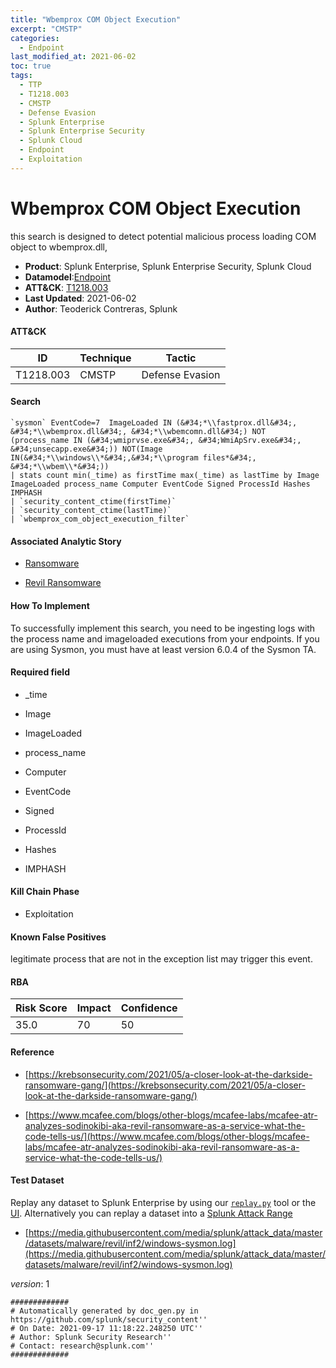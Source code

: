 ```yaml
---
title: "Wbemprox COM Object Execution"
excerpt: "CMSTP"
categories:
  - Endpoint
last_modified_at: 2021-06-02
toc: true
tags:
  - TTP
  - T1218.003
  - CMSTP
  - Defense Evasion
  - Splunk Enterprise
  - Splunk Enterprise Security
  - Splunk Cloud
  - Endpoint
  - Exploitation
---
```


# Wbemprox COM Object Execution

this search is designed to detect potential malicious process loading COM object to wbemprox.dll,

- **Product**: Splunk Enterprise, Splunk Enterprise Security, Splunk Cloud
- **Datamodel**:[Endpoint](https://docs.splunk.com/Documentation/CIM/latest/User/Endpoint)
- **ATT&CK**: [T1218.003](https://attack.mitre.org/techniques/T1218/003/)
- **Last Updated**: 2021-06-02
- **Author**: Teoderick Contreras, Splunk


#### ATT&CK

| ID          | Technique   | Tactic       |
| ----------- | ----------- |--------------|
| T1218.003 | CMSTP | Defense Evasion |


#### Search

```
`sysmon` EventCode=7  ImageLoaded IN (&#34;*\\fastprox.dll&#34;, &#34;*\\wbemprox.dll&#34;, &#34;*\\wbemcomn.dll&#34;) NOT (process_name IN (&#34;wmiprvse.exe&#34;, &#34;WmiApSrv.exe&#34;, &#34;unsecapp.exe&#34;)) NOT(Image IN(&#34;*\\windows\\*&#34;,&#34;*\\program files*&#34;, &#34;*\\wbem\\*&#34;)) 
| stats count min(_time) as firstTime max(_time) as lastTime by Image ImageLoaded process_name Computer EventCode Signed ProcessId Hashes IMPHASH 
| `security_content_ctime(firstTime)` 
| `security_content_ctime(lastTime)` 
| `wbemprox_com_object_execution_filter`
```

#### Associated Analytic Story

* [Ransomware](_stories/ransomware)

* [Revil Ransomware](_stories/revil_ransomware)


#### How To Implement
To successfully implement this search, you need to be ingesting logs with the process name and imageloaded executions from your endpoints. If you are using Sysmon, you must have at least version 6.0.4 of the Sysmon TA.

#### Required field

* _time

* Image

* ImageLoaded

* process_name

* Computer

* EventCode

* Signed

* ProcessId

* Hashes

* IMPHASH


#### Kill Chain Phase

* Exploitation


#### Known False Positives
legitimate process that are not in the exception list may trigger this event.



#### RBA

| Risk Score  | Impact      | Confidence   |
| ----------- | ----------- |--------------|
| 35.0 | 70 | 50 |



#### Reference


* [https://krebsonsecurity.com/2021/05/a-closer-look-at-the-darkside-ransomware-gang/](https://krebsonsecurity.com/2021/05/a-closer-look-at-the-darkside-ransomware-gang/)

* [https://www.mcafee.com/blogs/other-blogs/mcafee-labs/mcafee-atr-analyzes-sodinokibi-aka-revil-ransomware-as-a-service-what-the-code-tells-us/](https://www.mcafee.com/blogs/other-blogs/mcafee-labs/mcafee-atr-analyzes-sodinokibi-aka-revil-ransomware-as-a-service-what-the-code-tells-us/)



#### Test Dataset
Replay any dataset to Splunk Enterprise by using our [`replay.py`](https://github.com/splunk/attack_data#using-replaypy) tool or the [UI](https://github.com/splunk/attack_data#using-ui).
Alternatively you can replay a dataset into a [Splunk Attack Range](https://github.com/splunk/attack_range#replay-dumps-into-attack-range-splunk-server)


* [https://media.githubusercontent.com/media/splunk/attack_data/master/datasets/malware/revil/inf2/windows-sysmon.log](https://media.githubusercontent.com/media/splunk/attack_data/master/datasets/malware/revil/inf2/windows-sysmon.log)


_version_: 1

```
#############
# Automatically generated by doc_gen.py in https://github.com/splunk/security_content''
# On Date: 2021-09-17 11:18:22.248250 UTC''
# Author: Splunk Security Research''
# Contact: research@splunk.com''
#############
```
